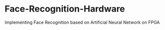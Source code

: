 # Face-Recognition-Hardware
Implementing Face Recognition based on Artificial Neural Network on FPGA
